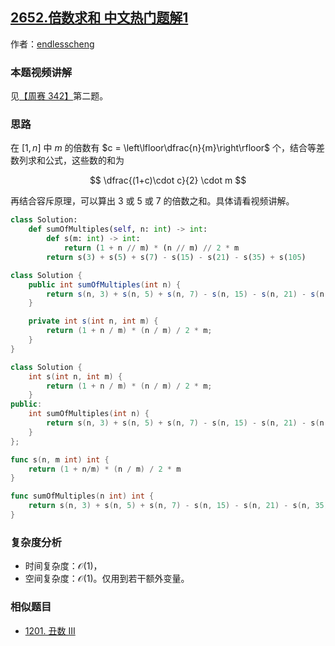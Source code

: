 ## [2652.倍数求和 中文热门题解1](https://leetcode.cn/problems/sum-multiples/solutions/100000/o1-rong-chi-yuan-li-by-endlesscheng-yxc4)

作者：[endlesscheng](https://leetcode.cn/u/endlesscheng)

### 本题视频讲解

见[【周赛 342】](https://www.bilibili.com/video/BV1Bs4y1A7Wa/)第二题。

### 思路

在 $[1,n]$ 中 $m$ 的倍数有 $c = \left\lfloor\dfrac{n}{m}\right\rfloor$ 个，结合等差数列求和公式，这些数的和为

$$
\dfrac{(1+c)\cdot c}{2} \cdot m
$$

再结合容斥原理，可以算出 $3$ 或 $5$ 或 $7$ 的倍数之和。具体请看视频讲解。

```py [sol1-Python3]
class Solution:
    def sumOfMultiples(self, n: int) -> int:
        def s(m: int) -> int:
            return (1 + n // m) * (n // m) // 2 * m
        return s(3) + s(5) + s(7) - s(15) - s(21) - s(35) + s(105)
```

```java [sol1-Java]
class Solution {
    public int sumOfMultiples(int n) {
        return s(n, 3) + s(n, 5) + s(n, 7) - s(n, 15) - s(n, 21) - s(n, 35) + s(n, 105);
    }

    private int s(int n, int m) {
        return (1 + n / m) * (n / m) / 2 * m;
    }
}
```

```cpp [sol1-C++]
class Solution {
    int s(int n, int m) {
        return (1 + n / m) * (n / m) / 2 * m;
    }
public:
    int sumOfMultiples(int n) {
        return s(n, 3) + s(n, 5) + s(n, 7) - s(n, 15) - s(n, 21) - s(n, 35) + s(n, 105);
    }
};
```

```go [sol1-Go]
func s(n, m int) int {
	return (1 + n/m) * (n / m) / 2 * m
}

func sumOfMultiples(n int) int {
	return s(n, 3) + s(n, 5) + s(n, 7) - s(n, 15) - s(n, 21) - s(n, 35) + s(n, 105)
}
```

### 复杂度分析

- 时间复杂度：$\mathcal{O}(1)$，
- 空间复杂度：$\mathcal{O}(1)$。仅用到若干额外变量。

### 相似题目

- [1201. 丑数 III](https://leetcode.cn/problems/ugly-number-iii/)
